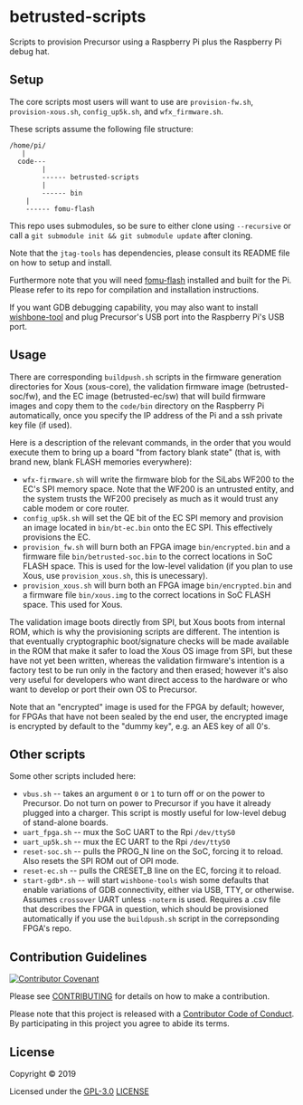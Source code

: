 # betrusted-scripts

Scripts to provision Precursor using a Raspberry Pi plus the Raspberry Pi debug hat.

## Setup

The core scripts most users will want to use are `provision-fw.sh`, `provision-xous.sh`, `config_up5k.sh`,
and `wfx_firmware.sh`.

These scripts assume the following file structure:

```
/home/pi/
   |
  code---
        |
        ------ betrusted-scripts
        |
        ------ bin
	|
	------ fomu-flash
```

This repo uses submodules, so be sure to either clone using `--recursive` or call a
`git submodule init && git submodule update` after cloning.

Note that the `jtag-tools` has dependencies, please consult its README file on how to
setup and install.

Furthermore note that you will need [fomu-flash](https://github.com/im-tomu/fomu-flash) installed
and built for the Pi. Please refer to its repo for compilation and installation instructions.

If you want GDB debugging capability, you may also want to install [wishbone-tool](https://wishbone-utils.readthedocs.io/en/latest/wishbone-tool/) and plug Precursor's USB port into the Raspberry Pi's USB port.

## Usage

There are corresponding `buildpush.sh` scripts in the firmware
generation directories for Xous (xous-core), the validation firmware
image (betrusted-soc/fw), and the EC image (betrusted-ec/sw) that will
build firmware images and copy them to the `code/bin` directory on the
Raspberry Pi automatically, once you specify the IP address of the Pi
and a ssh private key file (if used).

Here is a description of the relevant commands, in the order that you would execute them to bring up a board "from factory blank state" (that is, with brand new, blank FLASH memories everywhere):

- `wfx-firmware.sh` will write the firmware blob for the SiLabs WF200 to the EC's SPI memory space. Note that the WF200 is an untrusted entity, and the system trusts the WF200 precisely as much as it would trust any cable modem or core router.
- `config_up5k.sh` will set the QE bit of the EC SPI memory and provision an image located in `bin/bt-ec.bin` onto the EC SPI. This effectively provisions the EC.
- `provision_fw.sh` will burn both an FPGA image `bin/encrypted.bin` and a firmware file `bin/betrusted-soc.bin` to the correct locations in SoC FLASH space. This is used for the low-level validation (if you plan to use Xous, use `provision_xous.sh`, this is unecessary).
- `provision_xous.sh` will burn both an FPGA image `bin/encrypted.bin` and a firmware file `bin/xous.img` to the correct locations in SoC FLASH space. This used for Xous.

The validation image boots directly from SPI, but Xous boots from
internal ROM, which is why the provisioning scripts are different. The
intention is that eventually cryptographic boot/signature checks will
be made available in the ROM that make it safer to load the Xous OS
image from SPI, but these have not yet been written, whereas the
validation firmware's intention is a factory test to be run only in
the factory and then erased; however it's also very useful for developers
who want direct access to the hardware or who want to develop or port their
own OS to Precursor.

Note that an "encrypted" image is used for the FPGA by default; however,
for FPGAs that have not been sealed by the end user, the encrypted image
is encrypted by default to the "dummy key", e.g. an AES key of all 0's.

## Other scripts

Some other scripts included here:

- `vbus.sh` -- takes an argument `0` or `1` to turn off or on the power to Precursor. Do not turn on power to Precursor if you have it already plugged into a charger. This script is mostly useful for low-level debug of stand-alone boards.
- `uart_fpga.sh` -- mux the SoC UART to the Rpi `/dev/ttyS0`
- `uart_up5k.sh` -- mux the EC UART to the Rpi `/dev/ttyS0`
- `reset-soc.sh` -- pulls the PROG_N line on the SoC, forcing it to reload. Also resets the SPI ROM out of OPI mode.
- `reset-ec.sh` -- pulls the CRESET_B line on the EC, forcing it to reload.
- `start-gdb*.sh` -- will start `wishbone-tools` wish some defaults that enable variations of GDB connectivity, either via USB, TTY, or otherwise. Assumes `crossover` UART unless `-noterm` is used. Requires a .csv file that describes the FPGA in question, which should be provisioned automatically if you use the `buildpush.sh` script in the correpsonding FPGA's repo.

## Contribution Guidelines

[![Contributor Covenant](https://img.shields.io/badge/Contributor%20Covenant-v2.0%20adopted-ff69b4.svg)](CODE_OF_CONDUCT.md)

Please see [CONTRIBUTING](CONTRIBUTING.md) for details on
how to make a contribution.

Please note that this project is released with a
[Contributor Code of Conduct](CODE_OF_CONDUCT.md).
By participating in this project you agree to abide its terms.

## License

Copyright © 2019

Licensed under the [GPL-3.0](https://opensource.org/licenses/GPL-3.0) [LICENSE](LICENSE)

